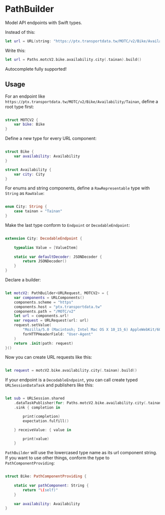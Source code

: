 # PathBuilder

Model API endpoints with Swift types.

Instead of this:

```swift
let url = URL(string: "https://ptx.transportdata.tw/MOTC/v2/Bike/Availability/Tainan")!

```

Write this:

```swift
let url = Paths.motcV2.bike.availability.city(.tainan).build()
```

Autocomplete fully supported!

## Usage

For an endpoint like `https://ptx.transportdata.tw/MOTC/v2/Bike/Availability/Tainan`, define a root type first:

```swift

struct MOTCV2 {
    var bike: Bike
}
```

Define a new type for every URL component:

```swift

struct Bike {
    var availability: Availability
}

struct Availability {
    var city: City
}
```

For enums and string components, define a `RawRepresentable` type with `String` as `RawValue`:

```swift

enum City: String {
    case tainan = "Tainan"
}
```

Make the last type conform to `Endpoint` or `DecodableEndpoint`:

```swift

extension City: DecodableEndpoint {
    
    typealias Value = [ValueItem]
    
    static var defaultDecoder: JSONDecoder {
        return JSONDecoder()
    }
}
```

Declare a builder:

```swift

let motcV2: PathBuilder<URLRequest, MOTCV2> = {
    var components = URLComponents()
    components.scheme = "https"
    components.host = "ptx.transportdata.tw"
    components.path = "/MOTC/v2"
    let url = components.url!
    var request = URLRequest(url: url)
    request.setValue(
        "Mozilla/5.0 (Macintosh; Intel Mac OS X 10_15_6) AppleWebKit/605.1.15 (KHTML, like Gecko) Version/14.0.3 Safari/605.1.15",
        forHTTPHeaderField: "User-Agent"
    )
    return .init(path: request)
}()
```

Now you can create URL requests like this:

```swift

let request = motcV2.bike.availability.city(.tainan).build()
```

If your endpoint is a `DecodableEndpoint`, you can call create typed `URLSessionDataTask` and publishers like this:

```swift

let sub = URLSession.shared
    .dataTaskPublisher(for: Paths.motcV2.bike.availability.city(.tainan))
    .sink { completion in

        print(completion)
        expectation.fulfill()

    } receiveValue: { value in

        print(value)
    }
```

`PathBuilder` will use the lowercased type name as its url component string. If you want to use other things, conform the type to `PathComponentProviding`:

```swift

struct Bike: PathComponentProviding {
    
    static var pathComponent: String {
        return "\(self)"
    }
    
    var availability: Availability
}
```
